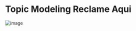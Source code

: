 # Topic Modeling Reclame Aqui


![image](https://user-images.githubusercontent.com/94936606/233521878-16af2ca4-9275-4263-a3f9-86aa34b1b70f.png)
